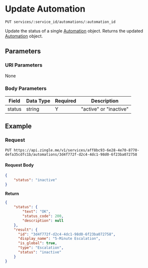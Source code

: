 # Update Automation 

    PUT services/:service_id/automations/:automation_id
    
Update the status of a single [Automation][] object. Returns the updated [Automation][] object.

## Parameters
### URI Parameters
None
### Body Parameters
Field | Data Type | Required | Description
--- | --- | --- | ---
status | string | Y | "active" or "inactive"

## Example
### Request

    PUT https://api.zingle.me/v1/services/aff8bc93-6e28-4e70-8770-defa35cdfc1b/automations/3d4f772f-d2c4-4dc1-98d0-6f23ba072758
#### Request Body
```json
{
    "status": "inactive"
}
```

**Return**
``` json
{
    "status": {
        "text": "OK",
        "status_code": 200,
        "description": null
    },
    "result": {
      "id": "3d4f772f-d2c4-4dc1-98d0-6f23ba072758",
      "display_name": "5-Minute Escalation",
      "is_global": true,
      "type": "Escalation",
      "status": "inactive"
    }
}
```

[Overview - Request Modifiers]: /README.md#request-modifiers
[Automation]: README.md
